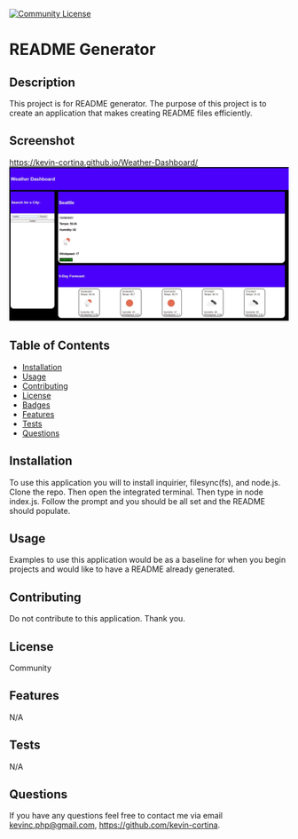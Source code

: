 
  [![Community License](https://img.shields.io/badge/license-Community-blue.svg)](http://www.gnu.org/licenses/Community-3.0)

  # README Generator
  
  ## Description
  This project is for README generator. The purpose of this project is to create an application that makes   creating README files efficiently.
  
  
  ## Screenshot
  https://kevin-cortina.github.io/Weather-Dashboard/
  ![Alt text](https://github.com/kevin-cortina/Weather-Dashboard/blob/main/imgs/weatherdash%20screenshot.JPG)

  
  ## Table of Contents
  - [Installation](#installation)
  - [Usage](#usage)
  - [Contributing](#contributing)
  - [License](#license)
  - [Badges](#badges)
  - [Features](#features)
  - [Tests](#test)
  - [Questions](#questions)
 
  ## Installation
  To use this application you will to install inquirier, filesync(fs), and node.js.
  Clone the repo. Then open the integrated terminal. Then type in node index.js. Follow the prompt and you   should be all set and the README should populate.
  
  ## Usage
  Examples to use this application would be as a baseline for when you begin projects and would like to       have a README already generated. 

  
  ## Contributing
  Do not contribute to this application. Thank you.

  
  ## License
  Community
  

  ## Features
  N/A
  
  ## Tests
  N/A
 
  
  ## Questions
  If you have any questions feel free to contact me via email kevinc.php@gmail.com,          https://github.com/kevin-cortina.
  
